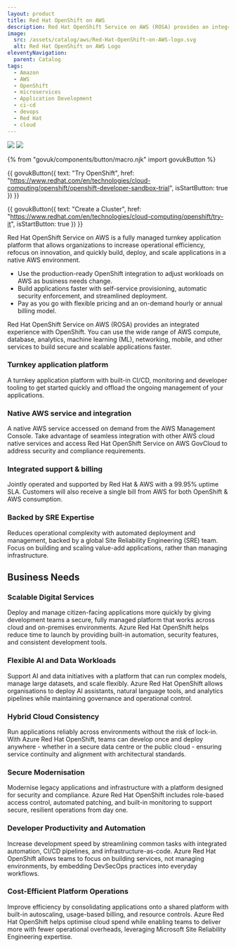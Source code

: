 ```yaml
---
layout: product
title: Red Hat OpenShift on AWS
description: Red Hat OpenShift Service on AWS (ROSA) provides an integrated experience with OpenShift. You can use the wide range of AWS compute, database, analytics, machine learning (ML), networking, mobile, and other services to build secure and scalable applications faster.
image:
  src: /assets/catalog/aws/Red-Hat-OpenShift-on-AWS-logo.svg
  alt: Red Hat OpenShift on AWS Logo
eleventyNavigation:
  parent: Catalog
tags:
  - Amazon
  - AWS
  - OpenShift
  - microservices
  - Application Development
  - ci-cd
  - devops
  - Red Hat
  - cloud
---
```


![](https://img.shields.io/badge/provider-aws-green)
![](https://img.shields.io/badge/owner-private_sector-orange)

{% from "govuk/components/button/macro.njk" import govukButton %}

{{ govukButton({
  text: "Try OpenShift",
  href: "https://www.redhat.com/en/technologies/cloud-computing/openshift/openshift-developer-sandbox-trial",
  isStartButton: true
}) }}
</br>

{{ govukButton({
  text: "Create a Cluster",
  href: "https://www.redhat.com/en/technologies/cloud-computing/openshift/try-it",
  isStartButton: true
}) }}

Red Hat OpenShift Service on AWS is a fully managed turnkey application platform that allows organizations to increase operational efficiency, refocus on innovation, and quickly build, deploy, and scale applications in a native AWS environment.

- Use the production-ready OpenShift integration to adjust workloads on AWS as business needs change.
- Build applications faster with self-service provisioning, automatic security enforcement, and streamlined deployment.
- Pay as you go with flexible pricing and an on-demand hourly or annual billing model.

Red Hat OpenShift Service on AWS (ROSA) provides an integrated experience with OpenShift. You can use the wide range of AWS compute, database, analytics, machine learning (ML), networking, mobile, and other services to build secure and scalable applications faster.

### Turnkey application platform

A turnkey application platform with built-in CI/CD, monitoring and developer tooling to get started quickly and offload the ongoing management of your applications.

### Native AWS service and integration

A native AWS service accessed on demand from the AWS Management Console. Take advantage of seamless integration with other AWS cloud native services and access Red Hat OpenShift Service on AWS GovCloud to address security and compliance requirements.

### Integrated support & billing

Jointly operated and supported by Red Hat & AWS with a 99.95% uptime SLA. Customers will also receive a single bill from AWS for both OpenShift & AWS consumption.

### Backed by SRE Expertise

Reduces operational complexity with automated deployment and management, backed by a global Site Reliability Engineering (SRE) team. Focus on building and scaling value-add applications, rather than managing infrastructure.

## Business Needs

### Scalable Digital Services

Deploy and manage citizen-facing applications more quickly by giving development teams a secure, fully managed platform that works across cloud and on-premises environments. Azure Red Hat OpenShift helps reduce time to launch by providing built-in automation, security features, and consistent development tools.

### Flexible AI and Data Workloads

Support AI and data initiatives with a platform that can run complex models, manage large datasets, and scale flexibly. Azure Red Hat OpenShift allows organisations to deploy AI assistants, natural language tools, and analytics pipelines while maintaining governance and operational control.

### Hybrid Cloud Consistency

Run applications reliably across environments without the risk of lock-in. With Azure Red Hat OpenShift, teams can develop once and deploy anywhere - whether in a secure data centre or the public cloud - ensuring service continuity and alignment with architectural standards.

### Secure Modernisation

Modernise legacy applications and infrastructure with a platform designed for security and compliance. Azure Red Hat OpenShift includes role-based access control, automated patching, and built-in monitoring to support secure, resilient operations from day one.

### Developer Productivity and Automation

Increase development speed by streamlining common tasks with integrated automation, CI/CD pipelines, and infrastructure-as-code. Azure Red Hat OpenShift allows teams to focus on building services, not managing environments, by embedding DevSecOps practices into everyday workflows.

### Cost-Efficient Platform Operations

Improve efficiency by consolidating applications onto a shared platform with built-in autoscaling, usage-based billing, and resource controls. Azure Red Hat OpenShift helps optimise cloud spend while enabling teams to deliver more with fewer operational overheads, leveraging Microsoft Site Reliability Engineering expertise.
